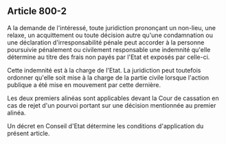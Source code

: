 Article 800-2
----
A la demande de l'intéressé, toute juridiction prononçant un non-lieu, une
relaxe, un acquittement ou toute décision autre qu'une condamnation ou une
déclaration d'irresponsabilité pénale peut accorder à la personne poursuivie
pénalement ou civilement responsable une indemnité qu'elle détermine au titre
des frais non payés par l'Etat et exposés par celle-ci.

Cette indemnité est à la charge de l'Etat. La juridiction peut toutefois
ordonner qu'elle soit mise à la charge de la partie civile lorsque l'action
publique a été mise en mouvement par cette dernière.

Les deux premiers alinéas sont applicables devant la Cour de cassation en cas de
rejet d'un pourvoi portant sur une décision mentionnée au premier alinéa.

Un décret en Conseil d'Etat détermine les conditions d'application du présent
article.
